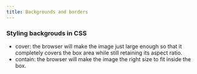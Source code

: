 ```yaml
---
title: Backgrounds and borders
---
```


### Styling backgrouds in CSS

- cover: the browser will make the image just large enough so that it completely covers the box area
  while still retaining its aspect ratio.
- contain: the browser will make the image the right size to fit inside the box.
